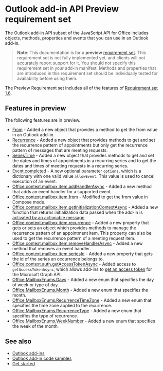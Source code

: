 # Outlook add-in API Preview requirement set

The Outlook add-in API subset of the JavaScript API for Office includes objects, methods, properties and events that you can use in an Outlook add-in.

> **Note**: This documentation is for a **preview** [requirement set](tutorial-api-requirement-sets.html). This requirement set is not fully implemented yet, and clients will not accurately report support for it. You should not specify this requirement set in your add-in manifest. Methods and properties that are introduced in this requirement set should be individually tested for availability before using them.

The Preview Requirement set includes all of the features of [Requirement set 1.6](../1.6/index.md). 

## Features in preview

The following features are in preview.

- [From](https://dev.office.com/reference/add-ins/outlook/preview/From?product=outlook&version=preview) - Added a new object that provides a method to get the from value in an Outlook add-in.
- [Recurrence](https://dev.office.com/reference/add-ins/outlook/preview/Recurrence?product=outlook&version=preview) - Added a new object that provides methods to get and set the recurrence pattern of appointments but only get the recurrence pattern of messages that are meeting requests.
- [SeriesTime](https://dev.office.com/reference/add-ins/outlook/preview/SeriesTime?product=outlook&version=preview) - Added a new object that provides methods to get and set the dates and times of appointments in a recurring series and to get the dates and times of meeting requests in a recurring series.
- [Event.completed](https://dev.office.com/reference/add-ins/outlook/preview/Event?product=outlook&version=preview#completedoptions) - A new optional parameter `options`, which is a dictionary with one valid value `allowEvent`. This value is used to cancel execution of an event.
- [Office.context.mailbox.item.addHandlerAsync](https://dev.office.com/reference/add-ins/outlook/preview/Office.context.mailbox.item?product=outlook&version=preview#addhandlerasynceventtype-handler-options-callback) - Added a new method that adds an event handler for a supported event.
- [Office.context.mailbox.item.from](https://dev.office.com/reference/add-ins/outlook/preview/Office.context.mailbox.item?product=outlook&version=preview#from-emailaddressdetailsfrom) - Modified to get the from value in Compose mode.
- [Office.context.mailbox.item.getInitializationContextAsync](https://dev.office.com/reference/add-ins/outlook/preview/Office.context.mailbox.item?product=outlook&version=preview#getinitializationcontextasyncoptions-callback) - Added a new function that returns initialization data passed when the add-in is [activated by an actionable message](https://docs.microsoft.com/outlook/actionable-messages/invoke-add-in-from-actionable-message).
- [Office.context.mailbox.item.recurrence](https://dev.office.com/reference/add-ins/outlook/preview/Office.context.mailbox.item?product=outlook&version=preview#nullable-recurrence-recurrence) - Added a new property that gets or sets an object which provides methods to manage the recurrence pattern of an appointment item. This property can also be used to get the recurrence pattern of a meeting request item.
- [Office.context.mailbox.item.removeHandlerAsync](https://dev.office.com/reference/add-ins/outlook/preview/Office.context.mailbox.item?product=outlook&version=preview#removehandlerasynceventtype-handler-options-callback) - Added a new method that removes an event handler.
- [Office.context.mailbox.item.seriesId](https://dev.office.com/reference/add-ins/outlook/preview/Office.context.mailbox.item?product=outlook&version=preview#nullable-seriesid-string) - Added a new property that gets the id of the series an occurrence belongs to.
- [Office.context.auth.getAccessTokenAsync](https://dev.office.com/reference/add-ins/shared/Office.context.auth.getAccessTokenAsync?product=outlook) - Added access to `getAccessTokenAsync`, which allows add-ins to [get an access token](https://docs.microsoft.com/outlook/add-ins/authenticate-a-user-with-an-sso-token) for the Microsoft Graph API.
- [Office.MailboxEnums.Days](https://dev.office.com/reference/add-ins/outlook/preview/Office.MailboxEnums?product=outlook&version=preview#days-string) - Added a new enum that specifies the day of week or type of day. 
- [Office.MailboxEnums.Month](https://dev.office.com/reference/add-ins/outlook/preview/Office.MailboxEnums?product=outlook&version=preview#month-string) - Added a new enum that specifies the month.
- [Office.MailboxEnums.RecurrenceTimeZone](https://dev.office.com/reference/add-ins/outlook/preview/Office.MailboxEnums?product=outlook&version=preview#recurrencetimezone-string) - Added a new enum that specifies the time zone applied to the recurrence.
- [Office.MailboxEnums.RecurrenceType](https://dev.office.com/reference/add-ins/outlook/preview/Office.MailboxEnums?product=outlook&version=preview#recurrencetype-string) - Added a new enum that specifies the type of recurrence. 
- [Office.MailboxEnums.WeekNumber](https://dev.office.com/reference/add-ins/outlook/preview/Office.MailboxEnums?product=outlook&version=preview#weeknumber-string) - Added a new enum that specifies the week of the month.

## See also

- [Outlook add-ins](https://docs.microsoft.com/outlook/add-ins/)
- [Outlook add-in code samples](https://developer.microsoft.com/outlook/gallery/?filterBy=Outlook,Samples,Add-ins)
- [Get started](https://docs.microsoft.com/outlook/add-ins/quick-start)
